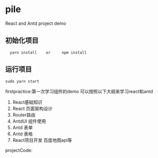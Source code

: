 # pile
React and Antd  project demo 
## 初始化项目

```
  yarn install    or     npm install
``` 

## 运行项目

`sudo yarn start`



firstpractice:第一次学习组件的demo
可以按照以下大纲来学习react和antd
1. React基础知识
2. React 页面架构设计
3. Router路由
4. AntdUI 组件使用
5. Antd 表单
6. Antd 表格
7. React项目开发 百度地图api等  


projectCode: